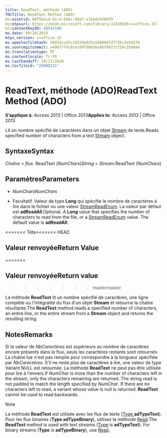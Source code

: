 ```yaml
---
title: ReadText, méthode (ADO)
TOCTitle: ReadText Method (ADO)
ms:assetid: 08f5bac4-dccd-696c-09a7-e1ba0cb38d79
ms:mtpsurl: https://msdn.microsoft.com/library/JJ248826(v=office.15)
ms:contentKeyID: 48543108
ms.date: 09/18/2015
mtps_version: v=office.15
ms.openlocfilehash: 5083dccd2c1d328e825a198008fd773bc3a592f6
ms.sourcegitcommit: a49b77f4c8cec69f90656a86f0872cf34c35968e
ms.translationtype: MT
ms.contentlocale: fr-FR
ms.lasthandoff: 10/17/2018
ms.locfileid: "25605211"
---
```

# <a name="readtext-method-ado"></a><span data-ttu-id="68de3-102">ReadText, méthode (ADO)</span><span class="sxs-lookup"><span data-stu-id="68de3-102">ReadText Method (ADO)</span></span>


<span data-ttu-id="68de3-103">**S’applique à**: Access 2013 | Office 2013</span><span class="sxs-lookup"><span data-stu-id="68de3-103">**Applies to**: Access 2013 | Office 2013</span></span>

<span data-ttu-id="68de3-104">Lit un nombre spécifié de caractères dans un objet [Stream](stream-object-ado.md) de texte.</span><span class="sxs-lookup"><span data-stu-id="68de3-104">Reads specified number of characters from a text [Stream](stream-object-ado.md) object.</span></span>

## <a name="syntax"></a><span data-ttu-id="68de3-105">Syntaxe</span><span class="sxs-lookup"><span data-stu-id="68de3-105">Syntax</span></span>

<span data-ttu-id="68de3-106">*Chaîne* = *flux*. ReadText (*NumChars*)</span><span class="sxs-lookup"><span data-stu-id="68de3-106">*String* = *Stream*.ReadText (*NumChars*)</span></span>

## <a name="parameters"></a><span data-ttu-id="68de3-107">Paramètres</span><span class="sxs-lookup"><span data-stu-id="68de3-107">Parameters</span></span>

  - <span data-ttu-id="68de3-108">*NumChars*</span><span class="sxs-lookup"><span data-stu-id="68de3-108">*NumChars*</span></span>

  - <span data-ttu-id="68de3-p101">Facultatif. Valeur de type **Long** qui spécifie le nombre de caractères à lire dans le fichier ou une valeur [StreamReadEnum](streamreadenum.md). La valeur par défaut est **adReadAll**.</span><span class="sxs-lookup"><span data-stu-id="68de3-p101">Optional. A **Long** value that specifies the number of characters to read from the file, or a [StreamReadEnum](streamreadenum.md) value. The default value is **adReadAll**.</span></span>

<span data-ttu-id="68de3-112"><<<<<<< Tête</span><span class="sxs-lookup"><span data-stu-id="68de3-112"><<<<<<< HEAD</span></span>
## <a name="return-value"></a><span data-ttu-id="68de3-113">Valeur renvoyée</span><span class="sxs-lookup"><span data-stu-id="68de3-113">Return Value</span></span>
=======
## <a name="return-value"></a><span data-ttu-id="68de3-114">Valeur renvoyée</span><span class="sxs-lookup"><span data-stu-id="68de3-114">Return value</span></span>
>>>>>>> <span data-ttu-id="68de3-115">master</span><span class="sxs-lookup"><span data-stu-id="68de3-115">master</span></span>

<span data-ttu-id="68de3-116">La méthode **ReadText** lit un nombre spécifié de caractères, une ligne complète ou l'intégralité du flux d'un objet **Stream** et retourne la chaîne résultante.</span><span class="sxs-lookup"><span data-stu-id="68de3-116">The **ReadText** method reads a specified number of characters, an entire line, or the entire stream from a **Stream** object and returns the resulting string.</span></span>

## <a name="remarks"></a><span data-ttu-id="68de3-117">Notes</span><span class="sxs-lookup"><span data-stu-id="68de3-117">Remarks</span></span>

<span data-ttu-id="68de3-p102">Si la valeur de *NbCaractères* est supérieure au nombre de caractères encore présents dans le flux, seuls les caractères restants sont retournés. La chaîne lue n'est pas remplie pour correspondre à la longueur spécifiée par *NbCaractères*. S'il ne reste plus de caractères à lire, une valeur de type Variant NULL est retournée. La méthode **ReadText** ne peut pas être utilisée pour lire à l'envers.</span><span class="sxs-lookup"><span data-stu-id="68de3-p102">If *NumChar* is more than the number of characters left in the stream, only the characters remaining are returned. The string read is not padded to match the length specified by *NumChar*. If there are no characters left to read, a variant whose value is null is returned. **ReadText** cannot be used to read backwards.</span></span>


> [!NOTE]
> <P><span data-ttu-id="68de3-p103">La méthode <STRONG>ReadText</STRONG> est utilisée avec les flux de texte (<A href="type-property-ado-stream.md">Type </A><STRONG>adTypeText</STRONG>). Pour les flux binaires (<STRONG>Type </STRONG><STRONG>adTypeBinary</STRONG>), utilisez la méthode <A href="read-method-ado.md">Read</A>.</span><span class="sxs-lookup"><span data-stu-id="68de3-p103">The <STRONG>ReadText</STRONG> method is used with text streams (<A href="type-property-ado-stream.md">Type</A> is <STRONG>adTypeText</STRONG>). For binary streams (<STRONG>Type</STRONG> is <STRONG>adTypeBinary</STRONG>), use <A href="read-method-ado.md">Read</A>.</span></span></P>


